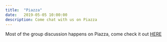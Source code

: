 ```yaml
---
title:  "Piazza"
date:   2019-05-05 10:00:00
description: Come chat with us on Piazza
---
```


Most of the group discussion happens on Piazza, come check it out <a href="https://piazza.com/mail.utoronto.ca/other/cscx99">HERE</a>
